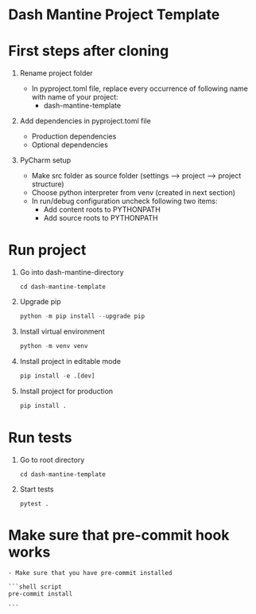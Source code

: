 # Dash Mantine Project Template



# First steps after cloning

1. Rename project folder
    - In pyproject.toml file, replace every occurrence of following name with name of your project:
        - dash-mantine-template


2. Add dependencies in pyproject.toml file
    - Production dependencies
    - Optional dependencies


3. PyCharm setup

    - Make src folder as source folder (settings --> project --> project structure)
    - Choose python interpreter from venv (created in next section)
    - In run/debug configuration uncheck following two items:
        - Add content roots to PYTHONPATH
        - Add source roots to PYTHONPATH


# Run project

1. Go into dash-mantine-directory

    ```shell script
    cd dash-mantine-template
    ```

2. Upgrade pip

    ```python
    python -m pip install --upgrade pip
    ```

3. Install virtual environment

    ```python
    python -m venv venv
    ```

4. Install project in editable mode

    ```python
    pip install -e .[dev]
    ```

5. Install project for production

    ```python
    pip install .
    ```


# Run tests

1. Go to root directory
    ```shell script
    cd dash-mantine-template
    ```

2. Start tests

    ```shell script
    pytest .
    ```


# Make sure that pre-commit hook works

    - Make sure that you have pre-commit installed

    ```shell script
    pre-commit install

    ```
